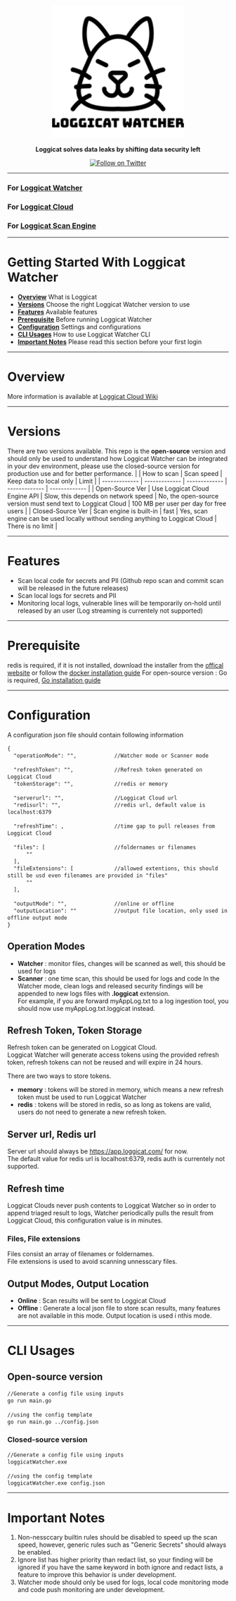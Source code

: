 <div align="center">

<img src="https://raw.githubusercontent.com/loggicat/Loggicat-Cloud-Wiki/main/public/watcherLog.png" height="300" />

**Loggicat solves data leaks by shifting data security left**

[![Follow on Twitter](https://img.shields.io/twitter/follow/loggicat?style=social)](https://twitter.com/loggicat)

---

</div>

<h3 align="left">
For <a href="https://github.com/loggicat/Loggicat-watcher-public">Loggicat Watcher</a>
</h3>
<h3 align="left">
For <a href="https://github.com/loggicat/Loggicat-Cloud-Wiki">Loggicat Cloud</a>
</h3>
<h3 align="left">
For <a href="https://github.com/loggicat/Loggicat-engine">Loggicat Scan Engine</a>
</h3>

---

# Getting Started With Loggicat Watcher
* **[Overview](#overview)** What is Loggicat
* **[Versions](#versions)** Choose the right Loggicat Watcher version to use
* **[Features](#features)** Available features
* **[Prerequisite](#prerequisite)** Before running Loggicat Watcher
* **[Configuration](#configuration)** Settings and configurations
* **[CLI Usages](#cli-usages)** How to use Loggicat Watcher CLI
* **[Important Notes](#important-notes)** Please read this section before your first login

---

# Overview
More information is available at <a href="https://github.com/loggicat/Loggicat-Cloud-Wiki">Loggicat Cloud Wiki</a>
<br />

---

# Versions
There are two versions available. This repo is the **open-source** version and should only be used to understand how Loggicat Watcher can be integrated in your dev environment, please use the closed-source version for production use and for better performance.
|  | How to scan | Scan speed | Keep data to local only | Limit | 
| ------------- | ------------- | ------------- | ------------- | ------------- | 
| Open-Source Ver  | Use Loggicat Cloud Engine API | Slow, this depends on network speed |  No, the open-source version must send text to Loggicat Cloud | 100 MB per user per day for free users |
| Closed-Source Ver  | Scan engine is built-in  | fast | Yes, scan engine can be used locally without sending anything to Loggicat Cloud | There is no limit |

---

# Features
- Scan local code for secrets and PII (Github repo scan and commit scan will be released in the future releases)
- Scan local logs for secrets and PII
- Monitoring local logs, vulnerable lines will be temporarily on-hold until released by an user (Log streaming is currentely not supported)

---

# Prerequisite
redis is required, if it is not installed, download the installer from the <a href="https://redis.io/">offical website</a> or follow the <a href="https://hub.docker.com/_/redis/">docker installation guide</a>
For open-source version : Go is required, <a href="https://golang.org/doc/install">Go installation guide</a> 

---

# Configuration
A configuration json file should contain following information
```
{
  "operationMode": "",            //Watcher mode or Scanner mode

  "refreshToken": "",             //Refresh token generated on Loggicat Cloud
  "tokenStorage": "",             //redis or memory
  
  "serverurl": "",                //Loggicat Cloud url
  "redisurl": "",                 //redis url, default value is localhost:6379
  
  "refreshTime": ,                //time gap to pull releases from Loggicat Cloud
  
  "files": [                      //foldernames or filenames
      "" 
  ],
  "fileExtensions": [             //allowed extentions, this should still be usd even filenames are provided in "files"
      ""                         
  ],
  
  "outputMode": "",               //online or offline
  "outputLocation": ""            //output file location, only used in offline output mode
}
```
## Operation Modes
- **Watcher** : monitor files, changes will be scanned as well, this should be used for logs
- **Scanner** : one time scan, this should be used for logs and code
In the Watcher mode, clean logs and released security findings will be appended to new logs files with **.loggicat** extension. <br />
For example, if you are forward myAppLog.txt to a log ingestion tool, you should now use myAppLog.txt.loggicat instead.

## Refresh Token, Token Storage
Refresh token can be generated on Loggicat Cloud. <br />
Loggicat Watcher will generate access tokens using the provided refresh token, refresh tokens can not be reused and will expire in 24 hours.<br />

There are two ways to store tokens. <br />
- **memory** : tokens will be stored in memory, which means a new refresh token must be used to run Loggicat Watcher
- **redis** : tokens will be stored in redis, so as long as tokens are valid, users do not need to generate a new refresh token.

## Server url, Redis url
Server url should always be https://app.loggicat.com/ for now. <br />
The default value for redis url is localhost:6379, redis auth is currentely not supported. <br />

## Refresh time
Loggicat Clouds never push contents to Loggicat Watcher so in order to append triaged result to logs, Watcher periodically pulls the result from Loggicat Cloud, this configuration value is in minutes. 

### Files, File extensions
Files consist an array of filenames or foldernames. <br />
File extensions is used to avoid scanning unnesscary files.

## Output Modes, Output Location
- **Online** : Scan results will be sent to Loggicat Cloud
- **Offline** : Generate a local json file to store scan results, many features are not available in this mode. Output location is used i nthis mode.

---

# CLI Usages

## Open-source version
```
//Generate a config file using inputs
go run main.go

//using the config template
go run main.go ../config.json
```

### Closed-source version
```
//Generate a config file using inputs
loggicatWatcher.exe

//using the config template
loggicatWatcher.exe config.json
```

---

# Important Notes
1. Non-nessccary builtin rules should be disabled to speed up the scan speed, however, generic rules such as "Generic Secrets" should always be enabled.
2. Ignore list has higher priority than redact list, so your finding will be ignored if you have the same keyword in both ignore and redact lists, a feature to improve this behavior is under development.
3. Watcher mode should only be used for logs, local code monitoring mode and code push monitoring are under development.

